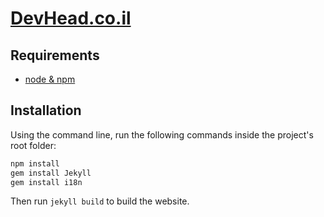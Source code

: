 # [DevHead.co.il](http://devhead.co.il)

## Requirements
* [node & npm](https://nodejs.org/en/download/)

## Installation
Using the command line, run the following commands inside the project's root folder:  
```bash
npm install
gem install Jekyll
gem install i18n
```

Then run `jekyll build` to build the website.
